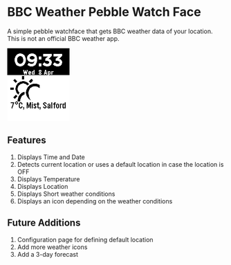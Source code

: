 # BBC Weather Pebble Watch Face
A simple pebble watchface that gets BBC weather data of your location. This is not an official BBC weather app.

![BBC Weather Pebble Face](/resources/images/screenshot.png)

## Features
1. Displays Time and Date
2. Detects current location or uses a default location in case the location is OFF
2. Displays Temperature
3. Displays Location
4. Displays Short weather conditions
5. Displays an icon depending on the weather conditions

## Future Additions
1. Configuration page for defining default location
2. Add more weather icons
3. Add a 3-day forecast
